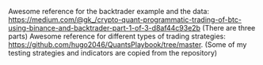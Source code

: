 Awesome reference for the backtrader example and the data: https://medium.com/@gk_/crypto-quant-programmatic-trading-of-btc-using-binance-and-backtrader-part-1-of-3-d8af44c93e2b (There are three parts)
Awesome reference for different types of trading strategies: https://github.com/hugo2046/QuantsPlaybook/tree/master. (Some of my testing strategies and indicators are copied from the repository)
